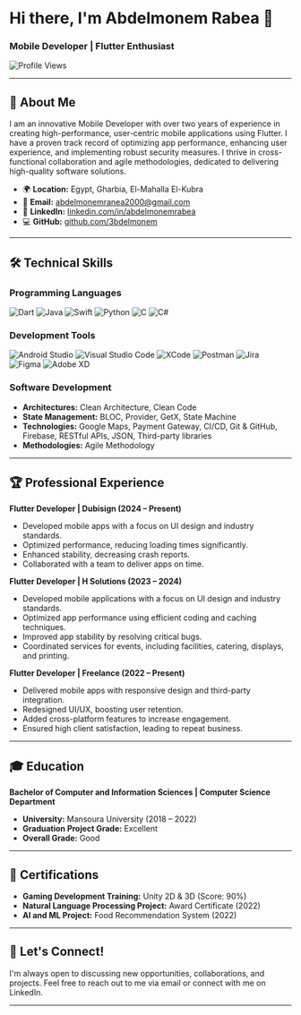 # Hi there, I'm Abdelmonem Rabea 👋

### Mobile Developer | Flutter Enthusiast

![Profile Views](https://komarev.com/ghpvc/?username=3bdelmonem&color=blue)

---

## 🚀 About Me

I am an innovative Mobile Developer with over two years of experience in creating high-performance, user-centric mobile applications using Flutter. I have a proven track record of optimizing app performance, enhancing user experience, and implementing robust security measures. I thrive in cross-functional collaboration and agile methodologies, dedicated to delivering high-quality software solutions.

- 🌍 **Location:** Egypt, Gharbia, El-Mahalla El-Kubra
- 📧 **Email:** [abdelmonemranea2000@gmail.com](mailto:abdelmonemranea2000@gmail.com)
- 💼 **LinkedIn:** [linkedin.com/in/abdelmonemrabea](https://linkedin.com/in/abdelmonemrabea)
- 💻 **GitHub:** [github.com/3bdelmonem](https://github.com/3bdelmonem)

---

## 🛠️ Technical Skills

### Programming Languages
![Dart](https://img.shields.io/badge/Dart-0175C2?style=flat&logo=dart&logoColor=white)
![Java](https://img.shields.io/badge/Java-007396?style=flat&logo=java&logoColor=white)
![Swift](https://img.shields.io/badge/Swift-FA7343?style=flat&logo=swift&logoColor=white)
![Python](https://img.shields.io/badge/Python-3776AB?style=flat&logo=python&logoColor=white)
![C](https://img.shields.io/badge/C-A8B9CC?style=flat&logo=c&logoColor=white)
![C#](https://img.shields.io/badge/C%23-239120?style=flat&logo=c-sharp&logoColor=white)

### Development Tools
![Android Studio](https://img.shields.io/badge/Android_Studio-3DDC84?style=flat&logo=android-studio&logoColor=white)
![Visual Studio Code](https://img.shields.io/badge/VS_Code-007ACC?style=flat&logo=visual-studio-code&logoColor=white)
![XCode](https://img.shields.io/badge/XCode-147EFB?style=flat&logo=xcode&logoColor=white)
![Postman](https://img.shields.io/badge/Postman-FF6C37?style=flat&logo=postman&logoColor=white)
![Jira](https://img.shields.io/badge/Jira-0052CC?style=flat&logo=jira&logoColor=white)
![Figma](https://img.shields.io/badge/Figma-F24E1E?style=flat&logo=figma&logoColor=white)
![Adobe XD](https://img.shields.io/badge/Adobe_XD-FF61F6?style=flat&logo=adobe-xd&logoColor=white)

### Software Development
- **Architectures:** Clean Architecture, Clean Code
- **State Management:** BLOC, Provider, GetX, State Machine
- **Technologies:** Google Maps, Payment Gateway, CI/CD, Git & GitHub, Firebase, RESTful APIs, JSON, Third-party libraries
- **Methodologies:** Agile Methodology

---

## 🏆 Professional Experience

**Flutter Developer | Dubisign (2024 – Present)**
- Developed mobile apps with a focus on UI design and industry standards.
- Optimized performance, reducing loading times significantly.
- Enhanced stability, decreasing crash reports.
- Collaborated with a team to deliver apps on time.

**Flutter Developer | H Solutions (2023 – 2024)**
- Developed mobile applications with a focus on UI design and industry standards.
- Optimized app performance using efficient coding and caching techniques.
- Improved app stability by resolving critical bugs.
- Coordinated services for events, including facilities, catering, displays, and printing.

**Flutter Developer | Freelance (2022 – Present)**
- Delivered mobile apps with responsive design and third-party integration.
- Redesigned UI/UX, boosting user retention.
- Added cross-platform features to increase engagement.
- Ensured high client satisfaction, leading to repeat business.

---

## 🎓 Education

**Bachelor of Computer and Information Sciences | Computer Science Department**
- **University:** Mansoura University (2018 – 2022)
- **Graduation Project Grade:** Excellent
- **Overall Grade:** Good

---

## 📜 Certifications

- **Gaming Development Training:** Unity 2D & 3D (Score: 90%)
- **Natural Language Processing Project:** Award Certificate (2022)
- **AI and ML Project:** Food Recommendation System (2022)

---

## 💬 Let's Connect!

I'm always open to discussing new opportunities, collaborations, and projects. Feel free to reach out to me via email or connect with me on LinkedIn.

---
